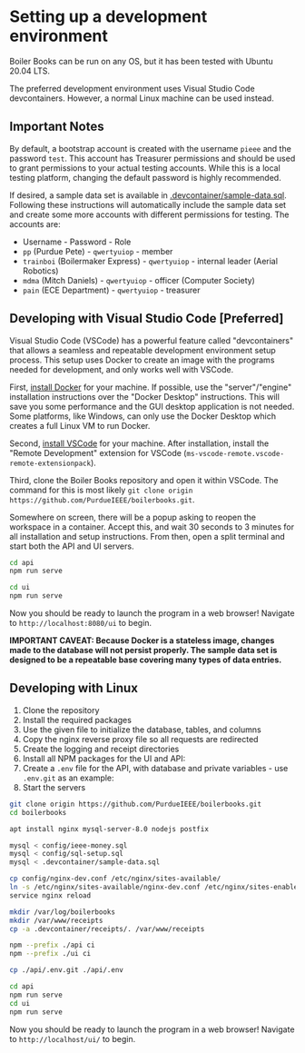 # Setting up a development environment

Boiler Books can be run on any OS, but it has been tested with Ubuntu 20.04 LTS.

The preferred development environment uses Visual Studio Code devcontainers. However, a normal Linux machine can be used instead.

## Important Notes

By default, a bootstrap account is created with the username `pieee` and the password `test`.
This account has Treasurer permissions and should be used to grant permissions to your actual testing accounts.
While this is a local testing platform, changing the default password is highly recommended.

If desired, a sample data set is available in [.devcontainer/sample-data.sql](/.devcontainer/sample-data.sql).
Following these instructions will automatically include the sample data set and create some more  accounts with different permissions for testing.
The accounts are:

* Username - Password - Role
* `pp` (Purdue Pete)               - `qwertyuiop` - member
* `trainboi` (Boilermaker Express) - `qwertyuiop` - internal leader (Aerial Robotics)
* `mdma` (Mitch Daniels)           - `qwertyuiop` - officer (Computer Society)
* `pain` (ECE Department)          - `qwertyuiop` - treasurer


## Developing with Visual Studio Code \[Preferred\]

Visual Studio Code (VSCode) has a powerful feature called "devcontainers" that allows a seamless and repeatable development environment setup process.
This setup uses Docker to create an image with the programs needed for development, and only works well with VSCode.

First, [install Docker](https://docs.docker.com/engine/install/) for your machine.
If possible, use the "server"/"engine" installation instructions over the "Docker Desktop" instructions.
This will save you some performance and the GUI desktop application is not needed.
Some platforms, like Windows, can only use the Docker Desktop which creates a full Linux VM to run Docker.

Second, [install VSCode](https://code.visualstudio.com/Download) for your machine.
After installation, install the "Remote Development" extension for VSCode (`ms-vscode-remote.vscode-remote-extensionpack`).

Third, clone the Boiler Books repository and open it within VSCode.
The command for this is most likely `git clone origin https://github.com/PurdueIEEE/boilerbooks.git`.

Somewhere on screen, there will be a popup asking to reopen the workspace in a container.
Accept this, and wait 30 seconds to 3 minutes for all installation and setup instructions.
From then, open a split terminal and start both the API and UI servers.

```sh
cd api
npm run serve

cd ui
npm run serve
```

Now you should be ready to launch the program in a web browser!
Navigate to `http://localhost:8080/ui` to begin.

**IMPORTANT CAVEAT: Because Docker is a stateless image, changes made to the database will not persist properly. The sample data set is designed to be a repeatable base covering many types of data entries.**

## Developing with Linux

1. Clone the repository
2. Install the required packages
3. Use the given file to initialize the database, tables, and columns
4. Copy the nginx reverse proxy file so all requests are redirected
5. Create the logging and receipt directories
6. Install all NPM packages for the UI and API:
7. Create a `.env` file for the API, with database and private variables - use `.env.git` as an example:
8. Start the servers

```sh
git clone origin https://github.com/PurdueIEEE/boilerbooks.git
cd boilerbooks

apt install nginx mysql-server-8.0 nodejs postfix

mysql < config/ieee-money.sql
mysql < config/sql-setup.sql
mysql < .devcontainer/sample-data.sql

cp config/nginx-dev.conf /etc/nginx/sites-available/
ln -s /etc/nginx/sites-available/nginx-dev.conf /etc/nginx/sites-enabled/ieee-money-dev.conf
service nginx reload

mkdir /var/log/boilerbooks
mkdir /var/www/receipts
cp -a .devcontainer/receipts/. /var/www/receipts

npm --prefix ./api ci
npm --prefix ./ui ci

cp ./api/.env.git ./api/.env

cd api
npm run serve
cd ui
npm run serve
```

Now you should be ready to launch the program in a web browser! Navigate to `http://localhost/ui/` to begin.
